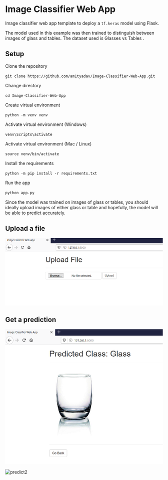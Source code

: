 # Image Classifier Web App

Image classifier web app template to deploy a `tf.keras` model using Flask.

The model used in this example was then trained to distinguish between images of glass and tables. The dataset used is Glasses vs Tables .

## Setup

Clone the repository

`git clone https://github.com/am1tyadav/Image-Classifier-Web-App.git`

Change directory

`cd Image-Classifier-Web-App`

Create virtual environment

`python -m venv venv`

Activate virtual environment (Windows)

`venv\Scripts\activate`

Activate virtual environment (Mac / Linux)

`source venv/bin/activate`

Install the requirements

`python -m pip install -r requirements.txt`

Run the app

`python app.py`

Since the model was trained on images of glass or tables, you should ideally upload images of either glass or table and hopefully, the model will be able to predict accurately.

## Upload a file

![upload](assets/upload.png)

## Get a prediction

![predict](assets/predict.png)


<img width="935" alt="predict2" src="https://user-images.githubusercontent.com/76062756/144380846-a5d1b202-dec8-412b-ac32-e90292e2dedb.png">
